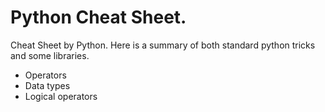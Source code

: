 Python Cheat Sheet. 
=====================
Cheat Sheet by Python. Here is a summary of both standard python tricks and some libraries.

* Operators 
* Data types
* Logical operators 
